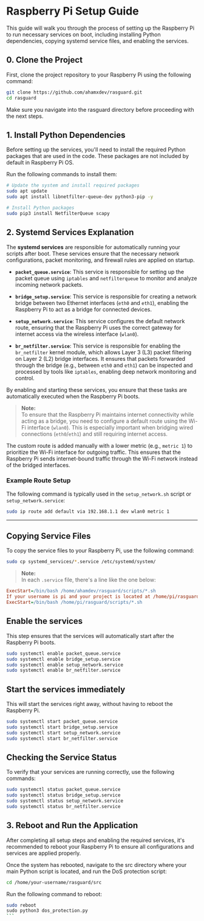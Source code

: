 # Raspberry Pi Setup Guide

This guide will walk you through the process of setting up the Raspberry Pi to run necessary services on boot, including installing Python dependencies, copying systemd service files, and enabling the services.

## 0. Clone the Project

First, clone the project repository to your Raspberry Pi using the following command:

```bash
git clone https://github.com/ahamxdev/rasguard.git
cd rasguard
```

Make sure you navigate into the rasguard directory before proceeding with the next steps.

## 1. Install Python Dependencies

Before setting up the services, you'll need to install the required Python packages that are used in the code. These packages are not included by default in Raspberry Pi OS.

Run the following commands to install them:

```bash
# Update the system and install required packages
sudo apt update
sudo apt install libnetfilter-queue-dev python3-pip -y

# Install Python packages
sudo pip3 install NetfilterQueue scapy
```

## 2. Systemd Services Explanation

The **systemd services** are responsible for automatically running your scripts after boot. These services ensure that the necessary network configurations, packet monitoring, and firewall rules are applied on startup.

- **`packet_queue.service`**: This service is responsible for setting up the packet queue using `iptables` and `netfilterqueue` to monitor and analyze incoming network packets.
  
- **`bridge_setup.service`**: This service is responsible for creating a network bridge between two Ethernet interfaces (`eth0` and `eth1`), enabling the Raspberry Pi to act as a bridge for connected devices.

- **`setup_network.service`**: This service configures the default network route, ensuring that the Raspberry Pi uses the correct gateway for internet access via the wireless interface (`wlan0`).

- **`br_netfilter.service`**: This service is responsible for enabling the `br_netfilter` kernel module, which allows Layer 3 (L3) packet filtering on Layer 2 (L2) bridge interfaces. It ensures that packets forwarded through the bridge (e.g., between `eth0` and `eth1`) can be inspected and processed by tools like `iptables`, enabling deep network monitoring and control.

By enabling and starting these services, you ensure that these tasks are automatically executed when the Raspberry Pi boots.

> **Note:**  
> To ensure that the Raspberry Pi maintains internet connectivity while acting as a bridge, you need to configure a default route using the Wi-Fi interface (`wlan0`). This is especially important when bridging wired connections (`eth0`/`eth1`) and still requiring internet access.

The custom route is added manually with a lower metric (e.g., `metric 1`) to prioritize the Wi-Fi interface for outgoing traffic. This ensures that the Raspberry Pi sends internet-bound traffic through the Wi-Fi network instead of the bridged interfaces.

### Example Route Setup

The following command is typically used in the `setup_network.sh` script or `setup_network.service`:

```bash
sudo ip route add default via 192.168.1.1 dev wlan0 metric 1
```

---

## Copying Service Files

To copy the service files to your Raspberry Pi, use the following command:

```bash
sudo cp systemd_services/*.service /etc/systemd/system/
```

> **Note:**  
> In each `.service` file, there's a line like the one below:

```ini
ExecStart=/bin/bash /home/ahamdev/rasguard/scripts/*.sh
If your username is pi and your project is located at /home/pi/rasguard/, you should modify the line as follows:
ExecStart=/bin/bash /home/pi/rasguard/scripts/*.sh
```

## Enable the services

This step ensures that the services will automatically start after the Raspberry Pi boots.

```bash
sudo systemctl enable packet_queue.service
sudo systemctl enable bridge_setup.service
sudo systemctl enable setup_network.service
sudo systemctl enable br_netfilter.service
```

## Start the services immediately

This will start the services right away, without having to reboot the Raspberry Pi.

```bash
sudo systemctl start packet_queue.service
sudo systemctl start bridge_setup.service
sudo systemctl start setup_network.service
sudo systemctl start br_netfilter.service
```

## Checking the Service Status

To verify that your services are running correctly, use the following commands:

```bash
sudo systemctl status packet_queue.service
sudo systemctl status bridge_setup.service
sudo systemctl status setup_network.service
sudo systemctl status br_netfilter.service
```

## 3. Reboot and Run the Application

After completing all setup steps and enabling the required services, it's recommended to reboot your Raspberry Pi to ensure all configurations and services are applied properly.

Once the system has rebooted, navigate to the src directory where your main Python script is located, and run the DoS protection script:
```bash
cd /home/your-username/rasguard/src
```

Run the following command to reboot:

```bash
sudo reboot
‍‍‍sudo python3 dos_protection.py
‍‍‍‍‍‍‍‍‍‍‍‍‍```
